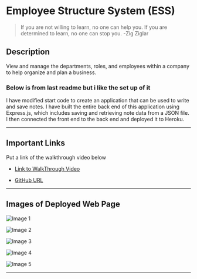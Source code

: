 # Employee Structure System (ESS)

> If you are not willing to learn, no one can help you. If you are determined to learn, no one can stop you. -Zig Ziglar

## Description

View and manage the departments, roles, and employees within a company to help organize and plan a business.

### Below is from last readme but i like the set up of it

I have modified start code to create an application that can be used to write and save notes. I have built the entire back end of this application using Express.js, which includes saving and retrieving note data from a JSON file. I then connected the front end to the back end and deployed it to Heroku.

---

## Important Links

Put a link of the walkthrough video below

- [Link to WalkThrough Video](https://.com/)

- [GitHub URL](https://github.com/caitlyn-griffing/Employee-Structure-System)

---

## Images of Deployed Web Page

![Image 1](public/assets/images/essSS1.png)

![Image 2](public/assets/images/essSS2.png)

![Image 3](public/assets/images/essSS3.png)

![Image 4](public/assets/images/essSS4.png)

![Image 5](public/assets/images/essSS5.png)

---
